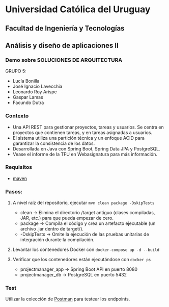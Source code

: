 # Universidad Católica del Uruguay

## Facultad de Ingeniería y Tecnologías

## Análisis y diseño de aplicaciones II

### Demo sobre SOLUCIONES DE ARQUITECTURA

GRUPO 5:

* Lucía Bonilla
* José Ignacio Lavecchia
* Leonardo Roy Arispe
* Gaspar Lamas
* Facundo Dutra

### Contexto

- Una API REST para gestionar proyectos, tareas y usuarios. Se centra en proyectos que contienen tareas, y en tareas asignadas a usuarios.
- El sistema utiliza una partición técnica y un enfoque ACID para garantizar la consistencia de los datos.
- Desarrollada en Java con Spring Boot, Spring Data JPA y PostgreSQL.
- Vease el informe de la TFU en Webasignatura para más información.

### Requisitos

* [maven](https://maven.apache.org/install.html)

### Pasos:

1. A nivel raíz del repositorio, ejecutar ``mvn clean package -DskipTests``

    * clean → Elimina el directorio /target antiguo (clases compiladas, JAR, etc.) para que pueda empezar de cero.
    * package → Compila el código y crea un artefacto ejecutable (un archivo .jar dentro de target/).
    * -DskipTests → Omite la ejecución de las pruebas unitarias de integración durante la compilación.

2. Levantar los contenedores Docker con ``docker-compose up -d --build``

3. Verificar que los contenedores están ejecutándose con ``docker ps``

    * projectmanager_app → Spring Boot API en puerto 8080
    * projectmanager_db → PostgreSQL en puerto 5432

### Test

Utilizar la colección de [Postman](UT3%20TFU.postman_collection.json) para testear los endpoints.
